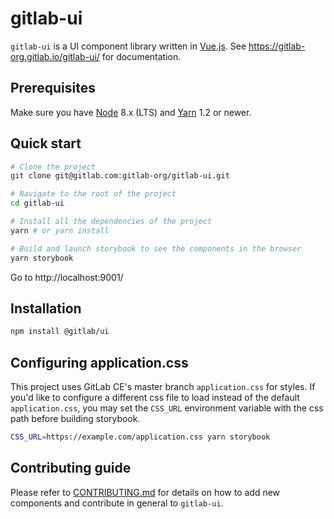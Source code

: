 # gitlab-ui

`gitlab-ui` is a UI component library written in [Vue.js](https://vuejs.org).
See https://gitlab-org.gitlab.io/gitlab-ui/ for documentation.


## Prerequisites

Make sure you have [Node](https://nodejs.org/en/) 8.x (LTS) and [Yarn](https://yarnpkg.com/) 1.2 or newer.

## Quick start

```sh
# Clone the project
git clone git@gitlab.com:gitlab-org/gitlab-ui.git

# Navigate to the root of the project
cd gitlab-ui

# Install all the dependencies of the project
yarn # or yarn install

# Build and launch storybook to see the components in the browser
yarn storybook
```

Go to http://localhost:9001/

## Installation

```sh
npm install @gitlab/ui
```

## Configuring application.css

This project uses GitLab CE's master branch `application.css` for styles. If you'd like to configure a different css file to load instead of the default `application.css`, you may set the `CSS_URL` environment variable with the css path before building storybook.

```sh
CSS_URL=https://example.com/application.css yarn storybook
```

## Contributing guide

Please refer to [CONTRIBUTING.md](CONTRIBUTING.md) for details on how to add new components and contribute in general to `gitlab-ui`.
